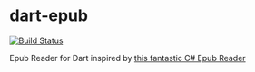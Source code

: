 # dart-epub
[![Build Status](https://travis-ci.org/orthros/dart-epub.svg?branch=master)](https://travis-ci.org/orthros/dart-epub)

Epub Reader for Dart inspired by [this fantastic C# Epub Reader](https://github.com/versfx/EpubReader)